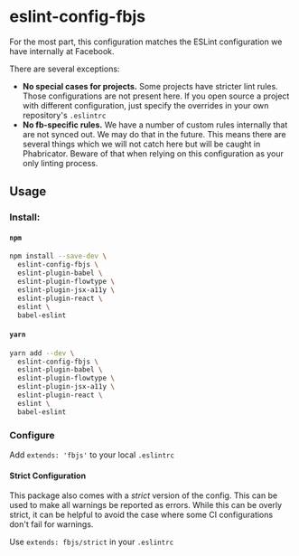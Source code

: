 # eslint-config-fbjs

For the most part, this configuration matches the ESLint configuration we have internally at Facebook.

There are several exceptions:

- **No special cases for projects.** Some projects have stricter lint rules. Those configurations are not present here. If you open source a project with different configuration, just specify the overrides in your own repository's `.eslintrc`
- **No fb-specific rules.** We have a number of custom rules internally that are not synced out. We may do that in the future. This means there are several things which we will not catch here but will be caught in Phabricator. Beware of that when relying on this configuration as your only linting process.

## Usage

### Install:

#### `npm`
```sh
npm install --save-dev \
  eslint-config-fbjs \
  eslint-plugin-babel \
  eslint-plugin-flowtype \
  eslint-plugin-jsx-a11y \
  eslint-plugin-react \
  eslint \
  babel-eslint
```

#### `yarn`
```sh
yarn add --dev \
  eslint-config-fbjs \
  eslint-plugin-babel \
  eslint-plugin-flowtype \
  eslint-plugin-jsx-a11y \
  eslint-plugin-react \
  eslint \
  babel-eslint
```

### Configure

Add `extends: 'fbjs'` to your local `.eslintrc`

#### Strict Configuration

This package also comes with a *strict* version of the config. This can be used to make all warnings be reported as errors. While this can be overly strict, it can be helpful to avoid the case where some CI configurations don't fail for warnings.

Use `extends: fbjs/strict` in your `.eslintrc`
